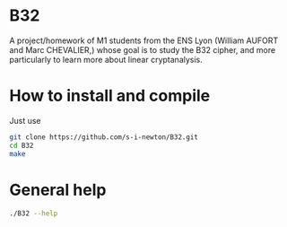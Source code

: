 B32
===

A project/homework of M1 students from the ENS Lyon (William AUFORT and Marc CHEVALIER,) 
whose goal is to study the B32 cipher, and more particularly to learn more about linear cryptanalysis.

# How to install and compile

Just use 

```bash
git clone https://github.com/s-i-newton/B32.git
cd B32
make
```

# General help

```bash
./B32 --help
```
